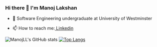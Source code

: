 ### Hi there 👋 I'm Manoj Lakshan

<!--
**ManojLL/ManojLL** is a ✨ _special_ ✨ repository because its `README.md` (this file) appears on your GitHub profile.

Here are some ideas to get you started: 
                                        -->
<!-- - 🔭 I’m currently working on ... -->
- 🌱 Software Engineering undergraduate at University of Westminster
<!--- 👯 I’m looking to collaborate on ... -->
<!--- - 🤔 I’m looking for help with ... -->
<!--- - 💬 Ask me about ... -->
- 📫 How to reach me:[ Linkedin](https://www.linkedin.com/in/manoj-lakshan-ba670318a/)
<!--- - 😄 Pronouns: ...
- ⚡ Fun fact: ... -->

![ManojLL's GitHub stats](https://github-readme-stats.vercel.app/api?username=ManojLL&show_icons=true&theme=tokyonight)
[![Top Langs](https://github-readme-stats.vercel.app/api/top-langs/?username=ManojLL&layout=compact&theme=tokyonight)](https://github.com/ManojLL)
